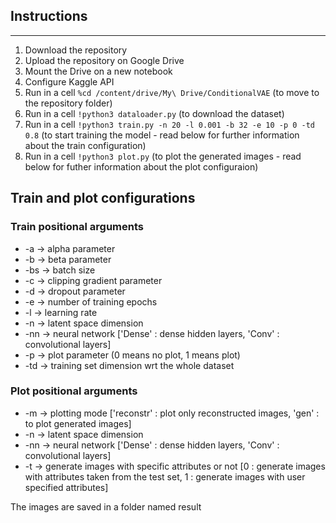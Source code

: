 ## Instructions

-----------------------------------

1. Download the repository
2. Upload the repository on Google Drive
3. Mount the Drive on a new notebook
4. Configure Kaggle API
5. Run in a cell `%cd /content/drive/My\ Drive/ConditionalVAE` (to move to the repository folder)
5. Run in a cell `!python3 dataloader.py` (to download the dataset)
6. Run in a cell `!python3 train.py -n 20 -l 0.001 -b 32 -e 10 -p 0 -td 0.8` (to start training the model - read below for further information about the train configuration)
7. Run in a cell `!python3 plot.py` (to plot the generated images - read below for futher information about the plot configuraion)


## Train and plot configurations

### Train positional arguments
* -a -> alpha parameter
* -b -> beta parameter
* -bs -> batch size 
* -c -> clipping gradient parameter
* -d -> dropout parameter
* -e -> number of training epochs
* -l -> learning rate
* -n -> latent space dimension
* -nn -> neural network ['Dense' : dense hidden layers, 'Conv' : convolutional layers]
* -p -> plot parameter (0 means no plot, 1 means plot)
* -td -> training set dimension wrt the whole dataset


### Plot positional arguments
* -m -> plotting mode ['reconstr' : plot only reconstructed images, 'gen' : to plot generated images] 
* -n -> latent space dimension
* -nn -> neural network ['Dense' : dense hidden layers, 'Conv' : convolutional layers]
* -t -> generate images with specific attributes or not [0 : generate images with attributes taken from the test set, 1 : generate images with user specified attributes]

The images are saved in a folder named result



